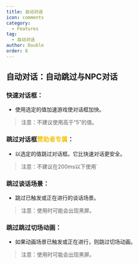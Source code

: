 ```yaml
---
title: 自动对话
icon: comments
category:
  - Features
tag:
  - 自动对话
author: Double
order: 8
---
```


## 自动对话：自动跳过与NPC对话
### 快速对话框：
- 使用选定的值加速游戏使对话框加快。
>注意：不建议使用高于“5”的值。
### 跳过对话框<span style="color:#f1c40f;">赞助者专属</span>：
- 以选定的值跳过对话框。它比快速对话更安全。
>注意：不建议在200ms以下使用`
### 跳过谈话场景：
- 跳过已触发或正在进行的谈话场景。
>注意：使用时可能会出现黑屏。
### 跳过跳过切场动画：
- 如果动画场景已触发或正在进行，则跳过切场动画。
>注意：使用时可能会出现黑屏。



